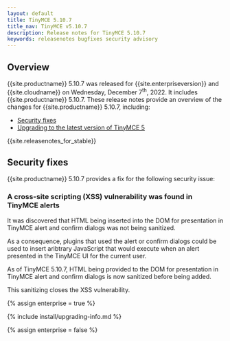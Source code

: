 ```yaml
---
layout: default
title: TinyMCE 5.10.7
title_nav: TinyMCE v5.10.7
description: Release notes for TinyMCE 5.10.7
keywords: releasenotes bugfixes security advisory
---
```


## Overview

{{site.productname}} 5.10.7 was released for {{site.enterpriseversion}} and {{site.cloudname}} on Wednesday, December 7<sup>th</sup>, 2022. It includes {{site.productname}} 5.10.7. These release notes provide an overview of the changes for {{site.productname}} 5.10.7, including:

- [Security fixes](#securityfixes)
- [Upgrading to the latest version of TinyMCE 5](#upgradingtothelatestversionoftinymce5)

{{site.releasenotes_for_stable}}

## Security fixes

{{site.productname}} 5.10.7 provides a fix for the following security issue:

### A cross-site scripting (XSS) vulnerability was found in TinyMCE alerts

It was discovered that HTML being inserted into the DOM for presentation in TinyMCE alert and confirm dialogs was not being sanitized.

As a consequence, plugins that used the alert or confirm dialogs could be used to insert aribtrary JavaScript that would execute when an alert presented in the TinyMCE UI for the current user.

As of TinyMCE 5.10.7, HTML being provided to the DOM for presentation in TinyMCE alert and confirm dialogs is now sanitized before being added.

This sanitizing closes the XSS vulnerability.

{% assign enterprise = true %}

{% include install/upgrading-info.md %}

{% assign enterprise = false %}
